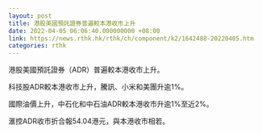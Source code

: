 ```yaml
---
layout: post
title: 港股美國預託證券普遍較本港收市上升
date: 2022-04-05 06:06:40.000000000 +08:00
link: https://news.rthk.hk/rthk/ch/component/k2/1642488-20220405.htm
categories: rthk
---
```


港股美國預託證券（ADR）普遍較本港收市上升。

科技股ADR較本港收市上升，騰訊、小米和美團升逾1%。

國際油價上升，中石化和中石油ADR較本港收市升逾1%至近2%。

滙控ADR收市折合報54.04港元，與本港收市相若。
